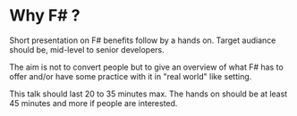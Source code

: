 # Why F# ?

Short presentation on F# benefits follow by a hands on.
Target audiance should be, mid-level to senior developers.

The aim is not to convert people but to give an overview of what F# has to offer and/or have some practice with it in "real world" like setting.

This talk should last 20 to 35 minutes max.
The hands on should be at least 45 minutes and more if people are interested.
